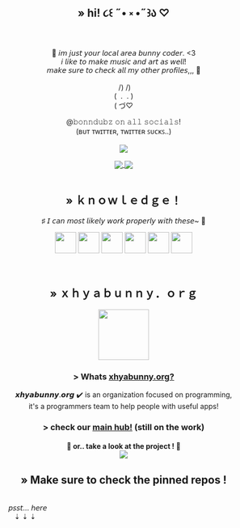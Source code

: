 <h2 align="center"> » hi! ૮꒰ ˶• ༝ •˶꒱ა ♡ </h2>

<div align="center">


<br>🎀 𝘪𝘮 𝘫𝘶𝘴𝘵 𝘺𝘰𝘶𝘳 𝘭𝘰𝘤𝘢𝘭 𝘢𝘳𝘦𝘢 𝘣𝘶𝘯𝘯𝘺 𝘤𝘰𝘥𝘦𝘳. <3
<br>𝘪 𝘭𝘪𝘬𝘦 𝘵𝘰 𝘮𝘢𝘬𝘦 𝘮𝘶𝘴𝘪𝘤 𝘢𝘯𝘥 𝘢𝘳𝘵 𝘢𝘴 𝘸𝘦𝘭𝘭!
<br>𝘮𝘢𝘬𝘦 𝘴𝘶𝘳𝘦 𝘵𝘰 𝘤𝘩𝘦𝘤𝘬 𝘢𝘭𝘭 𝘮𝘺 𝘰𝘵𝘩𝘦𝘳 𝘱𝘳𝘰𝘧𝘪𝘭𝘦𝘴,,, 🧪️
<br>
<br>  ‎  /)‎ /)
<br>(‎ ‎   .‎ ‎‎   .‎ )
<br>( づ♡

  @𝚋𝚘𝚗𝚗𝚍𝚞𝚋𝚣 𝚘𝚗 𝚊𝚕𝚕 𝚜𝚘𝚌𝚒𝚊𝚕𝚜!
<br>(ʙᴜᴛ ᴛᴡɪᴛᴛᴇʀ, ᴛᴡɪᴛᴛᴇʀ ꜱᴜᴄᴋꜱ..)
<br>
  <br>
  <a href="https://github.com/xhyabunny/xhyaOne_" target="_blank">
  <img align="center" src="https://github-readme-stats.vercel.app/api/pin/?username=xhyabunny&theme=github_dark&repo=xhyaOne_&layout=compact" />
</a>
</div>

<div align="center">

<a href="https://github.com/xhyabunny?tab=repositories" target="_blank">
  <img align="center" src="https://github-readme-stats.vercel.app/api/top-langs/?username=xhyabunny&theme=cobalt&bg_color=00000000" />
</a>
<a href="https://github.com/xhyabunny?tab=repositories" target="_blank">
  <img align="center" src="https://github-readme-stats.vercel.app/api?username=Xhyabunny&count_private=true&show_icons=true&include_all_commits=true&hide_border=false&count_private=true&theme=cobalt&bg_color=00000000" />
</a>
  
  </div>

<br>
<h2 align="center"> »‎ ｋｎｏｗｌｅｄｇｅ！</h2>
<p align="center">♯ 𝘐 𝘤𝘢𝘯 𝘮𝘰𝘴𝘵 𝘭𝘪𝘬𝘦𝘭𝘺 𝘸𝘰𝘳𝘬 𝘱𝘳𝘰𝘱𝘦𝘳𝘭𝘺 𝘸𝘪𝘵𝘩 𝘵𝘩𝘦𝘴𝘦~ 🧪️</p>
<p align="center">
  <img src='https://user-images.githubusercontent.com/106491722/186936943-12a8bb5d-9bd7-429d-9341-a9ce966c1799.png' height='42px'/>
  <img src='https://user-images.githubusercontent.com/106491722/186936946-2fb5abbb-59e2-4b9c-b53a-bf0846b6539a.png' height='42px'/>
  <img src='https://user-images.githubusercontent.com/106491722/186936958-c86846c4-e3db-4a3b-a901-1264347b7ff2.png' height='42px'/>
  <img src='https://user-images.githubusercontent.com/106491722/186936949-86e5784f-99cf-4c24-9125-a022a895ce92.jpg' height='42px'/>
  <img src='https://user-images.githubusercontent.com/106491722/186936953-6b6cbd7d-f942-4717-a5d7-6db6310f9ed7.png' height='42px'/>
  <img src='https://user-images.githubusercontent.com/106491722/186936955-ae528a6d-91d0-40e0-a995-dcbea8aae11f.png' height='42px'/>
  </p>
<br>
<div align="center">
<h2> » ｘｈｙａｂｕｎｎｙ．ｏｒｇ</h2>
 
<img src='https://xhyabunny.github.io/main/assets/xhya.png' height='100px'/>
  
  <h3>> Whats <a href='https://github.com/xhyabunnyorg' target=”_blank”>xhyabunny.org?</a></h3>
  <p>𝙭𝙝𝙮𝙖𝙗𝙪𝙣𝙣𝙮.𝙤𝙧𝙜 ✔️ is an organization focused on programming, 
  <br>it's a programmers team to help people with useful apps!
<br>
<h3>> check our <a href='https://xhyabunny.github.io/main' target=”_blank">main hub!</a> (still on the work)</h3> 
<h4>🔽 or.. take a look at the project ! 🔽
<br>
<a href="https://github.com/xhyabunny/main" target="_blank">
  <img align="center" src="https://github-readme-stats.vercel.app/api/pin/?username=xhyabunny&theme=github_dark&repo=main&layout=compact" />
</a>










<h2> » Make sure to check the pinned repos !</h2>

</div>

<br> ‎ ‎ ‎ ‎ ‎ ‎ ‎𝘱𝘴𝘴𝘵... 𝘩𝘦𝘳𝘦
<br>‎ ‎ ‎ ‎ ‎‎ ‎ ‎ ‎‎ ‎‎ ‎‎⇣ ⇣ ⇣
<br>

